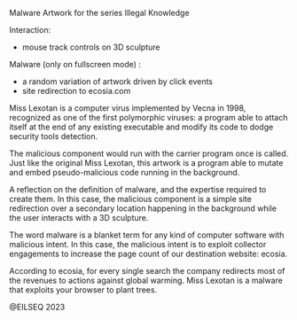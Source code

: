 Malware Artwork for the series Illegal Knowledge

Interaction:
- mouse track controls on 3D sculpture

Malware (only on fullscreen mode) :
- a random variation of artwork driven by click events
- site redirection to ecosia.com

Miss Lexotan is a computer virus implemented by Vecna in 1998, recognized as one of the first polymorphic viruses: a program able to attach itself at the end of any existing executable and modify its code to dodge security tools detection.

The malicious component would run with the carrier program once is called. Just like the original Miss Lexotan, this artwork is a program able to mutate and embed pseudo-malicious code running in the background.

A reflection on the definition of malware, and the expertise required to create them. In this case, the malicious component is a simple site redirection over a secondary location happening in the background while the user interacts with a 3D sculpture.

The word malware is a blanket term for any kind of computer software with malicious intent. In this case, the malicious intent is to exploit collector engagements to increase the page count of our destination website: ecosia.

According to ecosia, for every single search the company redirects most of the revenues to actions against global warming. Miss Lexotan is a malware that exploits your browser to plant trees.

@EILSEQ 2023
